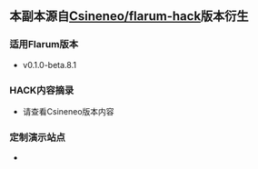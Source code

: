 ## 本副本源自[Csineneo/flarum-hack](https://github.com/Csineneo/flarum-hack)版本衍生

### 适用Flarum版本

-  v0.1.0-beta.8.1 

### HACK内容摘录

- 请查看Csineneo版本内容

### 定制演示站点

- [](https://discuss.srinn.cn)
